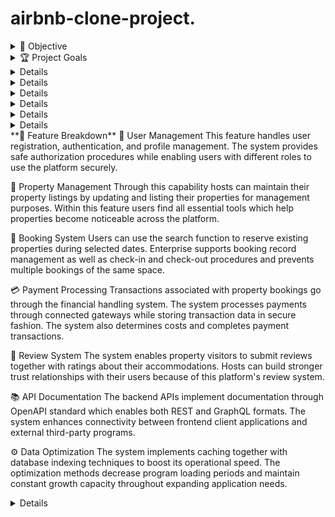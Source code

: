# airbnb-clone-project.
<details>
    <summary>🚀 Objective</summary>
The backend for the Airbnb Clone project is designed to provide a robust and scalable foundation for managing user interactions, property listings, bookings, and payments. This backend will support various functionalities required to mimic the core features of Airbnb, ensuring a smooth experience for users and hosts.
</details>
<details>
    <summary>🏆 Project Goals</summary>
User Management: Implement a secure system for user registration, authentication, and profile management.
Property Management: Develop features for property listing creation, updates, and retrieval.
Booking System: Create a booking mechanism for users to reserve properties and manage booking details.
Payment Processing: Integrate a payment system to handle transactions and record payment details.
Review System: Allow users to leave reviews and ratings for properties.
Data Optimization: Ensure efficient data retrieval and storage through database optimizations.
</details>
<details>
**🛠️ Features Overview**
1. API Documentation
OpenAPI Standard: The backend APIs are documented using the OpenAPI standard to ensure clarity and ease of integration.
Django REST Framework: Provides a comprehensive RESTful API for handling CRUD operations on user and property data.
GraphQL: Offers a flexible and efficient query mechanism for interacting with the backend.
2. User Authentication
Endpoints: /users/, /users/{user_id}/
Features: Register new users, authenticate, and manage user profiles.
3. Property Management
Endpoints: /properties/, /properties/{property_id}/
Features: Create, update, retrieve, and delete property listings.
4. Booking System
Endpoints: /bookings/, /bookings/{booking_id}/
Features: Make, update, and manage bookings, including check-in and check-out details.
5. Payment Processing
Endpoints: /payments/
Features: Handle payment transactions related to bookings.
6. Review System
Endpoints: /reviews/, /reviews/{review_id}/
Features: Post and manage reviews for properties.
7. Database Optimizations
Indexing: Implement indexes for fast retrieval of frequently accessed data.
Caching: Use caching strategies to reduce database load and improve performance.
</details>  
<details>
**⚙️ Technology Stack**
Django: A high-level Python web framework used for building the RESTful API.
Django REST Framework: Provides tools for creating and managing RESTful APIs.
PostgreSQL: A powerful relational database used for data storage.
GraphQL: Allows for flexible and efficient querying of data.
Celery: For handling asynchronous tasks such as sending notifications or processing payments.
Redis: Used for caching and session management.
Docker: Containerization tool for consistent development and deployment environments.
CI/CD Pipelines: Automated pipelines for testing and deploying code changes.
</details>  
<details>
**👥 Team Roles**
Backend Developer: Responsible for implementing API endpoints, database schemas, and business logic.
Database Administrator: Manages database design, indexing, and optimizations.
DevOps Engineer: Handles deployment, monitoring, and scaling of the backend services.
QA Engineer: Ensures the backend functionalities are thoroughly tested and meet quality standards.
    </details>
<details>
**📈 API Documentation Overview**
REST API: Detailed documentation available through the OpenAPI standard, including endpoints for users, properties, bookings, and payments.
GraphQL API: Provides a flexible query language for retrieving and manipulating data.
 </details>
  <details>  
📌 **Endpoints Overview**
REST API Endpoints
Users

GET /users/ - List all users
POST /users/ - Create a new user
GET /users/{user_id}/ - Retrieve a specific user
PUT /users/{user_id}/ - Update a specific user
DELETE /users/{user_id}/ - Delete a specific user
Properties

GET /properties/ - List all properties
POST /properties/ - Create a new property
GET /properties/{property_id}/ - Retrieve a specific property
PUT /properties/{property_id}/ - Update a specific property
DELETE /properties/{property_id}/ - Delete a specific property
Bookings

GET /bookings/ - List all bookings
POST /bookings/ - Create a new booking
GET /bookings/{booking_id}/ - Retrieve a specific booking
PUT /bookings/{booking_id}/ - Update a specific booking
DELETE /bookings/{booking_id}/ - Delete a specific booking
Payments

POST /payments/ - Process a payment
Reviews

GET /reviews/ - List all reviews
POST /reviews/ - Create a new review
GET /reviews/{review_id}/ - Retrieve a specific review
PUT /reviews/{review_id}/ - Update a specific review
DELETE /reviews/{review_id}/ - Delete a specific review 
</details>
<details>
🔹 Users
Represents both hosts and guests using the platform.

Key Fields:

id: Unique identifier for the user.

username: Unique username for login and display.

email: User’s email address.

password: Encrypted password.

is_host: Boolean flag to indicate if the user is a property host.

Relationships:

A user can list multiple properties.

A user can make multiple bookings.

A user can write multiple reviews.

🔹 Properties
Contains information about property listings.

Key Fields:

id: Unique identifier for the property.

title: Title of the listing.

description: Detailed information about the property.

price_per_night: Cost to stay per night.

owner_id: Foreign key referencing the User who owns the property.

Relationships:

A property is owned by one user (host).

A property can have multiple bookings.

A property can have multiple reviews.

🔹 Bookings
Tracks user reservations for properties.

Key Fields:

id: Unique identifier for the booking.

user_id: Foreign key referencing the User making the booking.

property_id: Foreign key referencing the Property being booked.

check_in: Date of check-in.

check_out: Date of check-out.

Relationships:

A booking is made by one user.

A booking is for one property.

A booking can be linked to one payment.

🔹 Payments
Handles transaction details for bookings.

Key Fields:

id: Unique identifier for the payment.

booking_id: Foreign key referencing the associated Booking.

amount: Payment amount.

payment_method: Method used for payment (e.g., card, PayPal).

payment_status: Status of the transaction (e.g., completed, pending).

Relationships:

A payment belongs to one booking.

🔹 Reviews
Stores feedback from users about properties.

Key Fields:

id: Unique identifier for the review.

user_id: Foreign key referencing the reviewer.

property_id: Foreign key referencing the reviewed property.

rating: Numerical score.

comment: Text feedback.

Relationships:

A review is written by one user.

A review is associated with one property.
  
</details>  
**🚀 Feature Breakdown**
🔐 User Management
This feature handles user registration, authentication, and profile management. The system provides safe authorization procedures while enabling users with different roles to use the platform securely.

🏡 Property Management
Through this capability hosts can maintain their property listings by updating and listing their properties for management purposes. Within this feature users find all essential tools which help properties become noticeable across the platform.

📅 Booking System
Users can use the search function to reserve existing properties during selected dates. Enterprise supports booking record management as well as check-in and check-out procedures and prevents multiple bookings of the same space.

💳 Payment Processing
Transactions associated with property bookings go through the financial handling system. The system processes payments through connected gateways while storing transaction data in secure fashion. The system also determines costs and completes payment transactions.

🌟 Review System
The system enables property visitors to submit reviews together with ratings about their accommodations. Hosts can build stronger trust relationships with their users because of this platform's review system.

📚 API Documentation
The backend APIs implement documentation through OpenAPI standard which enables both REST and GraphQL formats. The system enhances connectivity between frontend client applications and external third-party programs.

⚙️ Data Optimization
The system implements caching together with database indexing techniques to boost its operational speed. The optimization methods decrease program loading periods and maintain constant growth capacity throughout expanding application needs. 
</details>  
<details> 
  **🔒 API Security**
🔑 Authentication
The security token JWT (JSON Web Tokens) allows secure user authentication on all network endpoints. Users are restricted from performing sensitive operations including bookings and payments through a system that verifies their identity before they can access.

🛂 Authorization
RBAC access control mechanisms will differentiate guest users from host users thus granting them access to specific resources determined by their authorized permissions. The protection system blocks unauthorized changes to user data along with host listings.

🚫 Rate Limiting
Rate limitations established within the system serve to stop brute-force attacks and API spamming attempts from occurring. The system stays stable through this method while avoiding denial-of-service (DoS) attacks.

🧾 Secure Payments
Users will conduct payments through endpoints secured by HTTPS and third-party payment processing with Stripe technology. All sensitive financial information receives encryption protection which means it exists as encrypted text instead of readable text.

🔐 Data Protection
All user passwords will receive hash encryption while all sensitive fields become encrypted for storage. The security measures protect individual information together with transaction-related data from unauthorized access and breaches.
</details>
